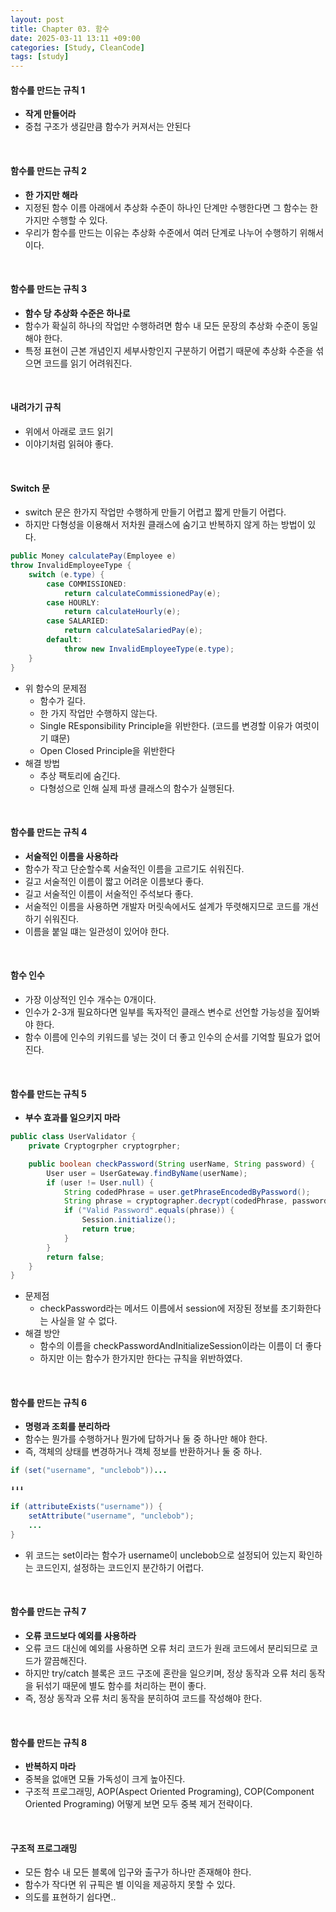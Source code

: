 ```yaml
---
layout: post
title: Chapter 03. 함수
date: 2025-03-11 13:11 +09:00
categories: [Study, CleanCode]
tags: [study]     
---
```


#### 함수를 만드는 규칙 1
- **작게 만들어라**
- 중첩 구조가 생길만큼 함수가 커져서는 안된다

<br>

#### 함수를 만드는 규칙 2
- **한 가지만 해라**
- 지정된 함수 이름 아래에서 추상화 수준이 하나인 단계만 수행한다면 그 함수는 한가지만 수행할 수 있다.
- 우리가 함수를 만드는 이유는 추상화 수준에서 여러 단계로 나누어 수행하기 위해서이다.

<br>

#### 함수를 만드는 규칙 3
- **함수 당 추상화 수준은 하나로**
- 함수가 확실히 하나의 작업만 수행하려면 함수 내 모든 문장의 추상화 수준이 동일해야 한다.
- 특정 표현이 근본 개념인지 세부사항인지 구분하기 어렵기 때문에 추상화 수준을 섞으면 코드를 읽기 어려워진다.

<br>

#### **내려가기 규칙**
- 위에서 아래로 코드 읽기
- 이야기처럼 읽혀야 좋다.

<br>

#### Switch 문
- switch 문은 한가지 작업만 수행하게 만들기 어렵고 짧게 만들기 어렵다.
- 하지만 다형성을 이용해서 저차원 클래스에 숨기고 반복하지 않게 하는 방법이 있다.

```java
public Money calculatePay(Employee e)
throw InvalidEmployeeType {
    switch (e.type) {
        case COMMISSIONED:
            return calculateCommissionedPay(e);
        case HOURLY:
            return calculateHourly(e);
        case SALARIED:
            return calculateSalariedPay(e);
        default:
            throw new InvalidEmployeeType(e.type);
    }
}
```

- 위 함수의 문제점
  - 함수가 길다.
  - 한 가지 작업만 수행하지 않는다.
  - Single REsponsibility Principle을 위반한다. (코드를 변경할 이유가 여럿이기 떄문)
  - Open Closed Principle을 위반한다
- 해결 방법
  - 추상 팩토리에 숨긴다.
  - 다형성으로 인해 실제 파생 클래스의 함수가 실행된다.

<br>

#### 함수를 만드는 규칙 4
- **서술적인 이름을 사용하라**
- 함수가 작고 단순할수록 서술적인 이름을 고르기도 쉬워진다.
- 길고 서술적인 이름이 짧고 어려운 이름보다 좋다.
- 길고 서술적인 이름이 서술적인 주석보다 좋다.
- 서술적인 이름을 사용하면 개발자 머릿속에서도 설계가 뚜렷해지므로 코드를 개선하기 쉬워진다.
- 이름을 붙일 떄는 일관성이 있어야 한다.

<br>

#### 함수 인수
- 가장 이상적인 인수 개수는 0개이다.
- 인수가 2-3개 필요하다면 일부를 독자적인 클래스 변수로 선언할 가능성을 짚어봐야 한다.
- 함수 이름에 인수의 키워드를 넣는 것이 더 좋고 인수의 순서를 기억할 필요가 없어진다.

<br>

#### 함수를 만드는 규칙 5
- **부수 효과를 일으키지 마라**

```java
public class UserValidator {
    private Cryptogrpher cryptogrpher;

    public boolean checkPassword(String userName, String password) {
        User user = UserGateway.findByName(userName);
        if (user != User.null) {
            String codedPhrase = user.getPhraseEncodedByPassword();
            String phrase = cryptographer.decrypt(codedPhrase, password);
            if ("Valid Password".equals(phrase)) {
                Session.initialize();
                return true;
            }
        }
        return false;
    }
}
```

- 문제점 
  - checkPassword라는 메서드 이름에서 session에 저장된 정보를 초기화한다는 사실을 알 수 없다.
- 해결 방안
  - 함수의 이름을 checkPasswordAndInitializeSession이라는 이름이 더 좋다 
  - 하지만 이는 함수가 한가지만 한다는 규칙을 위반하였다.


<br>

#### 함수를 만드는 규칙 6
- **명령과 조회를 분리하라**
- 함수는 뭔가를 수행하거나 뭔가에 답하거나 둘 중 하나만 해야 한다.
- 즉, 객체의 상태를 변경하거나 객체 정보를 반환하거나 둘 중 하나.

```java
if (set("username", "unclebob"))...

⬇️⬇️⬇️

if (attributeExists("username")) {
    setAttribute("username", "unclebob");
    ...
}
```

- 위 코드는 set이라는 함수가 username이 unclebob으로 설정되어 있는지 확인하는 코드인지, 설정하는 코드인지 분간하기 어렵다.

<br>

#### 함수를 만드는 규칙 7
- **오류 코드보다 예외를 사용하라**
- 오류 코드 대신에 예외를 사용하면 오류 처리 코드가 원래 코드에서 분리되므로 코드가 깔끔해진다.
- 하지만 try/catch 블록은 코드 구조에 혼란을 일으키며, 정상 동작과 오류 처리 동작을 뒤섞기 때문에 별도 함수를 처리하는 편이 좋다.
- 즉, 정상 동작과 오류 처리 동작을 분히하여 코드를 작성해야 한다.

<br>

#### 함수를 만드는 규칙 8
- **반복하지 마라**
- 중복을 없애면 모듈 가독성이 크게 높아진다.
- 구조적 프로그래밍, AOP(Aspect Oriented Programing), COP(Component Oriented Programing) 어떻게 보면 모두 중복 제거 전략이다.


<br>

#### 구조적 프로그래밍
- 모든 함수 내 모든 블록에 입구와 출구가 하나만 존재해야 한다.
- 함수가 작다면 위 규픽은 별 이익을 제공하지 못할 수 있다.
- 의도를 표현하기 쉽다면..

